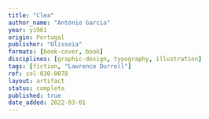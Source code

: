 ```yaml
---
title: "Clea"
author_name: "António Garcia"
year: y1961
origin: Portugal
publisher: "Ulisseia"
formats: [book-cover, book]
disciplines: [graphic-design, typography, illustration]
tags: [fiction, "Lawrence Durrell"]
ref: sol-030-0078
layout: artifact
status: complete
published: true
date_added: 2022-03-01
---
```

